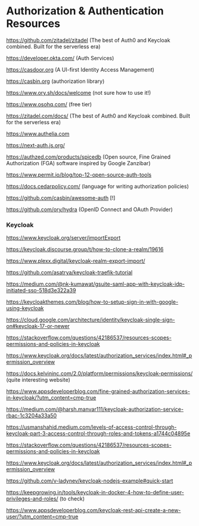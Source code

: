 # Authorization & Authentication Resources

https://github.com/zitadel/zitadel (The best of Auth0 and Keycloak combined. Built for the serverless era)

https://developer.okta.com/ (Auth Services)

https://casdoor.org (A UI-first Identity Access Management)

https://casbin.org (authorization library)

https://www.ory.sh/docs/welcome (not sure how to use it!)

https://www.osohq.com/ (free tier)

https://zitadel.com/docs/ (The best of Auth0 and Keycloak combined. Built for the serverless era)

https://www.authelia.com

https://next-auth.js.org/

https://authzed.com/products/spicedb (Open source, Fine Grained Authorization (FGA) software inspired by Google Zanzibar)

https://www.permit.io/blog/top-12-open-source-auth-tools

https://docs.cedarpolicy.com/ (language for writing authorization policies)

https://github.com/casbin/awesome-auth [!]

https://github.com/ory/hydra (OpenID Connect and OAuth Provider)

### Keycloak

https://www.keycloak.org/server/importExport

https://keycloak.discourse.group/t/how-to-clone-a-realm/19616

https://www.plexx.digital/keycloak-realm-export-import/

https://github.com/asatrya/keycloak-traefik-tutorial

https://medium.com/@nk-kumawat/gsuite-saml-app-with-keycloak-idp-initiated-sso-518d3e322a39

https://keycloakthemes.com/blog/how-to-setup-sign-in-with-google-using-keycloak

https://cloud.google.com/architecture/identity/keycloak-single-sign-on#keycloak-17-or-newer

https://stackoverflow.com/questions/42186537/resources-scopes-permissions-and-policies-in-keycloak

https://www.keycloak.org/docs/latest/authorization_services/index.html#_permission_overview

https://docs.kelvininc.com/2.0/platform/permissions/keycloak-permissions/ (quite interesting website)

https://www.appsdeveloperblog.com/fine-grained-authorization-services-in-keycloak/?utm_content=cmp-true

https://medium.com/@harsh.manvar111/keycloak-authorization-service-rbac-1c3204a33a50

https://usmanshahid.medium.com/levels-of-access-control-through-keycloak-part-3-access-control-through-roles-and-tokens-a1744c04895e

https://stackoverflow.com/questions/42186537/resources-scopes-permissions-and-policies-in-keycloak

https://www.keycloak.org/docs/latest/authorization_services/index.html#_permission_overview

https://github.com/v-ladynev/keycloak-nodejs-example#quick-start

https://keepgrowing.in/tools/keycloak-in-docker-4-how-to-define-user-privileges-and-roles/ (to check)

https://www.appsdeveloperblog.com/keycloak-rest-api-create-a-new-user/?utm_content=cmp-true
